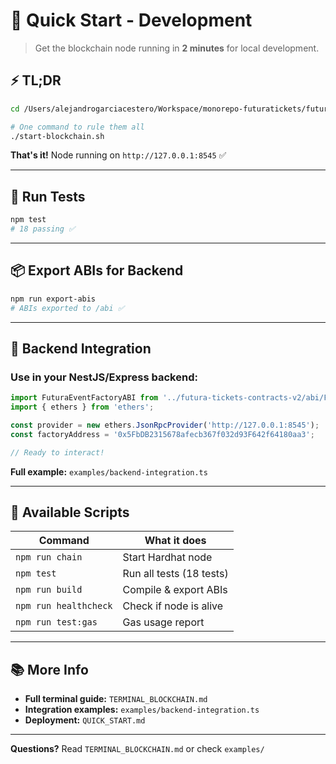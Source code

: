 # 🚀 Quick Start - Development

> Get the blockchain node running in **2 minutes** for local development.

## ⚡ TL;DR

```bash
cd /Users/alejandrogarciacestero/Workspace/monorepo-futuratickets/futura-tickets-contracts-v2

# One command to rule them all
./start-blockchain.sh
```

**That's it!** Node running on `http://127.0.0.1:8545` ✅

---

## 🧪 Run Tests

```bash
npm test
# 18 passing ✅
```

---

## 📦 Export ABIs for Backend

```bash
npm run export-abis
# ABIs exported to /abi ✅
```

---

## 🔗 Backend Integration

### Use in your NestJS/Express backend:

```typescript
import FuturaEventFactoryABI from '../futura-tickets-contracts-v2/abi/FuturaEventFactory.json';
import { ethers } from 'ethers';

const provider = new ethers.JsonRpcProvider('http://127.0.0.1:8545');
const factoryAddress = '0x5FbDB2315678afecb367f032d93F642f64180aa3';

// Ready to interact!
```

**Full example:** `examples/backend-integration.ts`

---

## 🎯 Available Scripts

| Command | What it does |
|---------|--------------|
| `npm run chain` | Start Hardhat node |
| `npm test` | Run all tests (18 tests) |
| `npm run build` | Compile & export ABIs |
| `npm run healthcheck` | Check if node is alive |
| `npm run test:gas` | Gas usage report |

---

## 📚 More Info

- **Full terminal guide:** `TERMINAL_BLOCKCHAIN.md`
- **Integration examples:** `examples/backend-integration.ts`
- **Deployment:** `QUICK_START.md`

---

**Questions?** Read `TERMINAL_BLOCKCHAIN.md` or check `examples/`
